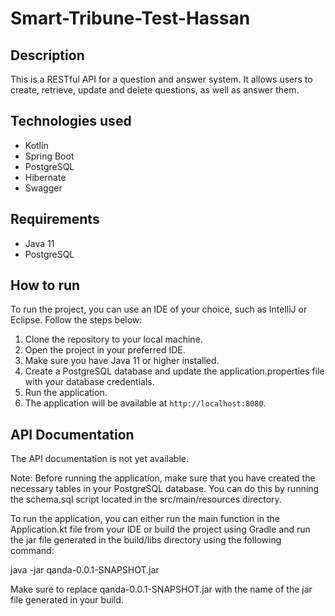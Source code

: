 # Smart-Tribune-Test-Hassan

## Description

This is a RESTful API for a question and answer system. It allows users to create, retrieve, update and delete questions, as well as answer them. 

## Technologies used

- Kotlin
- Spring Boot
- PostgreSQL
- Hibernate
- Swagger

## Requirements

- Java 11
- PostgreSQL

## How to run

To run the project, you can use an IDE of your choice, such as IntelliJ or Eclipse. Follow the steps below:

1. Clone the repository to your local machine.
2. Open the project in your preferred IDE.
3. Make sure you have Java 11 or higher installed.
4. Create a PostgreSQL database and update the application.properties file with your database credentials.
5. Run the application.
6. The application will be available at `http://localhost:8080`.

## API Documentation

The API documentation is not yet available.


Note: Before running the application, make sure that you have created the necessary tables in your PostgreSQL database. You can do this by running the schema.sql script located in the src/main/resources directory.

To run the application, you can either run the main function in the Application.kt file from your IDE or build the project using Gradle and run the jar file generated in the build/libs directory using the following command:

java -jar qanda-0.0.1-SNAPSHOT.jar

Make sure to replace qanda-0.0.1-SNAPSHOT.jar with the name of the jar file generated in your build.

